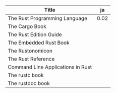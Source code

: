 |Title|ja|
|-|-|
|The Rust Programming Language|0.02|
|The Cargo Book||
|The Rust Edition Guide||
|The Embedded Rust Book||
|The Rustonomicon||
|The Rust Reference||
|Command Line Applications in Rust||
|The rustc book||
|The rustdoc book||
